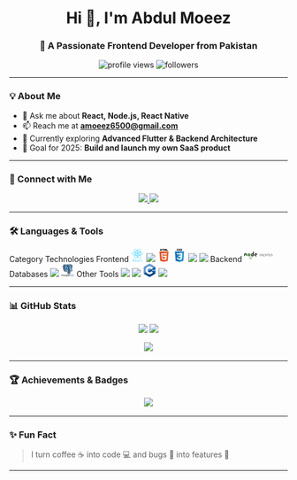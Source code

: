 <h1 align="center">Hi 👋, I'm Abdul Moeez</h1>
<h3 align="center">🚀 A Passionate Frontend Developer from Pakistan</h3>

<p align="center">
  <img src="https://komarev.com/ghpvc/?username=abdulmoeez&label=Profile%20views&color=0e75b6&style=flat" alt="profile views" />
  <img src="https://img.shields.io/github/followers/abdulmoeez?label=Followers&style=social" alt="followers" />
</p>

---

### 💡 About Me

- 💬 Ask me about **React, Node.js, React Native**
- 📫 Reach me at **amoeez6500@gmail.com**
- 🌱 Currently exploring **Advanced Flutter & Backend Architecture**
- 🎯 Goal for 2025: **Build and launch my own SaaS product**

---

### 🤝 Connect with Me  
<p align="center">
  <a href="https://linkedin.com/in/abdul moeez" target="_blank">
    <img src="https://img.shields.io/badge/LinkedIn-0e76a8?style=for-the-badge&logo=linkedin&logoColor=white" />
  </a>
  <a href="mailto:amoeez6500@gmail.com">
    <img src="https://img.shields.io/badge/Email-D14836?style=for-the-badge&logo=gmail&logoColor=white" />
  </a>
</p>

---

### 🛠 Languages & Tools  

Category	Technologies
Frontend	<img src='https://raw.githubusercontent.com/devicons/devicon/master/icons/react/react-original-wordmark.svg' width='24'/> <img src='https://reactnative.dev/img/header_logo.svg' width='24'/> <img src='https://raw.githubusercontent.com/devicons/devicon/master/icons/html5/html5-original-wordmark.svg' width='24'/> <img src='https://raw.githubusercontent.com/devicons/devicon/master/icons/css3/css3-original-wordmark.svg' width='24'/> <img src='https://www.vectorlogo.zone/logos/tailwindcss/tailwindcss-icon.svg' width='24'/> <img src='https://www.vectorlogo.zone/logos/flutterio/flutterio-icon.svg' width='24'/>
Backend	<img src='https://raw.githubusercontent.com/devicons/devicon/master/icons/nodejs/nodejs-original-wordmark.svg' width='24'/> <img src='https://raw.githubusercontent.com/devicons/devicon/master/icons/express/express-original-wordmark.svg' width='24'/>
Databases	<img src='https://www.svgrepo.com/show/303229/microsoft-sql-server-logo.svg' width='24'/> <img src='https://raw.githubusercontent.com/devicons/devicon/master/icons/postgresql/postgresql-original-wordmark.svg' width='24'/>
Other Tools	<img src='https://www.vectorlogo.zone/logos/firebase/firebase-icon.svg' width='24'/> <img src='https://www.vectorlogo.zone/logos/getpostman/getpostman-icon.svg' width='24'/> <img src='https://raw.githubusercontent.com/devicons/devicon/master/icons/cplusplus/cplusplus-original.svg' width='24'/> <img src='https://www.vectorlogo.zone/logos/dartlang/dartlang-icon.svg' width='24'/>

---

### 📊 GitHub Stats  

<p align="center">
  <img width="48%" src="https://github-readme-stats.vercel.app/api?username=abdulmoeez&show_icons=true&theme=tokyonight" />
  <img width="48%" src="https://github-readme-streak-stats.herokuapp.com/?user=abdulmoeez&theme=tokyonight" />
</p>

<p align="center">
  <img width="48%" src="https://github-readme-stats.vercel.app/api/top-langs/?username=abdulmoeez&layout=compact&theme=tokyonight" />
</p>

---

### 🏆 Achievements & Badges
<p align="center">
  <img src="https://github-profile-trophy.vercel.app/?username=abdulmoeez&theme=tokyonight&no-frame=true&no-bg=true&margin-w=4" />
</p>

---

### ✨ Fun Fact
> I turn coffee ☕ into code 💻 and bugs 🐛 into features 🚀

---
